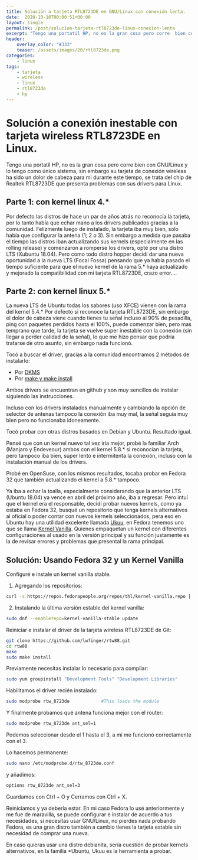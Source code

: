 ```yaml
---
title: Solución a tarjeta RTL8723DE en GNU/Linux con conexión lenta.
date:  2020-10-10T00:00:51+00:00
layout: single
permalink: /post/solucion-tarjeta-rtl8723de-linux-conexion-lenta
excerpt: "Tengo una portatil HP, no es la gran cosa pero corre  bien con GNU/Linux y lo tengo como único sistema, sin embargo su tarjeta de conexión wireless ha sido un dolor de cabeza para mi durante este tiempo, se trata del chip de Realtek RTL8723DE que presenta problemas con sus drivers para Linux."
header:
    overlay_color: "#333"
    teaser: /assets/images/20/rtl8723de.png
categories: 
    - linux
tags:
    - tarjeta
    - wireless
    - linux
    - rtl8723de
    - hp
---
```


# Solución a conexión inestable con tarjeta wireless RTL8723DE en Linux.

Tengo una portatil HP, no es la gran cosa pero corre  bien con GNU/Linux y lo tengo como único sistema, sin embargo su tarjeta de conexión wireless ha sido un dolor de cabeza para mi durante este tiempo, se trata del chip de Realtek RTL8723DE que presenta problemas con sus drivers para Linux.

## Parte 1: con kernel linux 4.*

Por defecto las distros de hace un par de años atrás no reconocía la tarjeta, por lo tanto había que echar mano a los drivers publicados gracias a la comunidad. Felizmente luego de instalado, la tarjeta iba muy bien, solo había que configurar la antena (1; 2 o 3). Sin embargo a medida que pasaba el tiempo las distros iban actualizando sus kernels (especialmente en las rolling release) y comenzaron a romperse los drivers, opté por una distro LTS (Xubuntu 18.04). Pero como todo distro hopper decidí dar una nueva oportunidad a la nueva LTS (Focal Fossa) pensando que ya había pasado el tiempo suficiente para que el nuevo kernel de la rama 5.* haya actualizado y mejorado la compatibilidad con mi tarjeta RTL8723DE, crazo error....

## Parte 2: con kernel linux 5.*

La nueva LTS de Ubuntu todas los sabores (uso XFCE) vienen con la rama del kernel 5.4.* Por defecto si reconoce la tarjeta RTL8723DE, sin embargo el dolor de cabeza viene cuando tienes tu señal incluso al 90% de pesadilla, ping con paquetes perdidos hasta el 100%, puede comenzar bien, pero mas temprano que tarde, la tarjeta se vuelve super inestable con la conexión (sin llegar a perder calidad de la señal), lo que me hizo pensar que podría tratarse de otro asunto, sin embargo nada funcionó.

Tocó a buscar el driver, gracias a la comunidad encontramos 2 métodos de instalarlo:

- Por [DKMS](https://github.com/smlinux/rtl8723de)
- Por [make y make install](https://github.com/lwfinger/rtw88)

Ambos drivers se encuentran en github y son muy sencillos de instalar siguiendo las instrucciones.

Incluso con los drivers instalados manualmente y cambiando la opción de selector de antenas tampoco la conexión iba muy mal, la señal seguía muy bien pero no funcionaba idoneamente.

Tocó probar con otras distros basados en Debian y Ubuntu. Resultado igual.

Pensé que con un kernel nuevo tal vez iría mejor, probé la familiar Arch (Manjaro y Endeveour) ambos con el kernel 5.8.* si reconocían la tarjeta, pero tampoco iba bien, super lento e intermitenta la conexión, incluso con la instalación manual de los drivers.

Probé en OpenSuse, con los mismos resultados, tocaba probar en Fedora 32 que también actualizando el kernel a 5.8.* tampoco.

Ya iba a echar la toalla, especialmente considerando que la anterior LTS (Ubuntu 18.04) ya vence en abril del próximo año, iba a regresar. Pero intuí que el kernel era el responsable, decidí probar nuevos kernels, como ya estaba en Fedora 32, busqué un repositorio que tenga kernels alternativos al oficial o poder contar con nuevos kernels seleccionados, pera eso en Ubuntu hay una utilidad excelente llamada [Ukuu](https://teejeetech.in/ukuu/), en Fedora tenemos uno que se llama [Kernel Vanilla](https://fedoraproject.org/wiki/Kernel_Vanilla_Repositories). Quienes empaquetan un kernel con diferentes configuraciones al usado en la versión principal y su función justamente es la de revisar errores y problemas que presental la rama principal.

## Solución: Usando Fedora 32 y un Kernel Vanilla

Configuré e instale un kernel vanilla stable.

1. Agregando los repositorios:

```bash
curl -s https://repos.fedorapeople.org/repos/thl/kernel-vanilla.repo | sudo tee /etc/yum.repos.d/kernel-vanilla.repo
```

2. Instalando  la última versión estable del kernel vanilla:

```bash
sudo dnf --enablerepo=kernel-vanilla-stable update
```

Reiniciar  e instalar el driver de la tarjeta wireless RTL8723DE de Git:

```bash
git clone https://github.com/lwfinger/rtw88.git
cd rtw88
make
sudo make install
```

Previamente necesitas instalar lo necesario para compilar:

```bash
sudo yum groupinstall "Development Tools" "Development Libraries"
```

Habilitamos el driver recién instalado:

```bash
sudo modprobe rtw_8723de            #This loads the module
```

Y finalmente probamos qué antena funciona mejor con el router:

```bash
sudo modprobe rtw_8723de ant_sel=1
```

Podemos seleccionar desde el 1 hasta el 3, a mi me funcionó correctamente con el 3.

Lo hacemos permanente:

```bash
sudo nano /etc/modprobe.d/rtw_8723de.conf
```

y añadimos:

```bash
options rtw_8723de ant_sel=3
```

Guardamos con Ctrl + O y Cerramos con Ctrl + X.

Reiniciamos y ya debería estar. En mi caso Fedora lo usé anteriormente y me fue de maravilla, se puede configurar e instalar de acuerdo a tus necesidades, si necesitas usar GNU/Linux, no pierdes nada probando Fedora, es una gran distro también a cambio tienes la tarjeta estable sin necesidad de comprar una nueva.

En caso quieras usar una distro debianita, sería cuestión de probar kernels alternativos, en la familia *Ubuntu, Ukuu es la herramienta a probar.